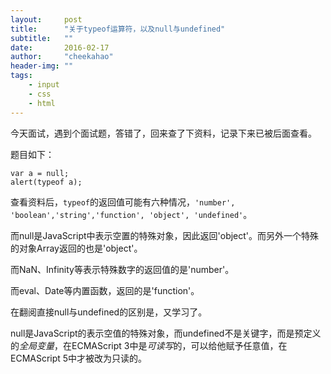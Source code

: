 ```yaml
---
layout:     post
title:      "关于typeof运算符，以及null与undefined"
subtitle:   ""
date:       2016-02-17
author:     "cheekahao"
header-img: ""
tags:
    - input
    - css
    - html
---
```


今天面试，遇到个面试题，答错了，回来查了下资料，记录下来已被后面查看。

题目如下：

```
var a = null;
alert(typeof a);
```

查看资料后，`typeof`的返回值可能有六种情况，`'number', 'boolean','string','function', 'object', 'undefined'`。

而null是JavaScript中表示空置的特殊对象，因此返回'object'。而另外一个特殊的对象Array返回的也是'object'。

而NaN、Infinity等表示特殊数字的返回值的是'number'。

而eval、Date等内置函数，返回的是'function'。

在翻阅直接null与undefined的区别是，又学习了。

null是JavaScript的表示空值的特殊对象，而undefined不是关键字，而是预定义的*全局变量*，在ECMAScript 3中是*可读写*的，可以给他赋予任意值，在ECMAScript 5中才被改为只读的。



